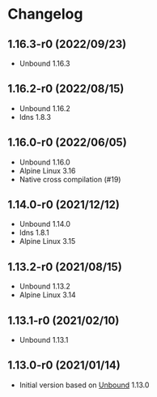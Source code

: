 # Changelog

## 1.16.3-r0 (2022/09/23)

* Unbound 1.16.3

## 1.16.2-r0 (2022/08/15)

* Unbound 1.16.2
* ldns 1.8.3

## 1.16.0-r0 (2022/06/05)

* Unbound 1.16.0
* Alpine Linux 3.16
* Native cross compilation (#19)

## 1.14.0-r0 (2021/12/12)

* Unbound 1.14.0
* ldns 1.8.1
* Alpine Linux 3.15

## 1.13.2-r0 (2021/08/15)

* Unbound 1.13.2
* Alpine Linux 3.14

## 1.13.1-r0 (2021/02/10)

* Unbound 1.13.1

## 1.13.0-r0 (2021/01/14)

* Initial version based on [Unbound](https://www.nlnetlabs.nl/projects/unbound/about/) 1.13.0
